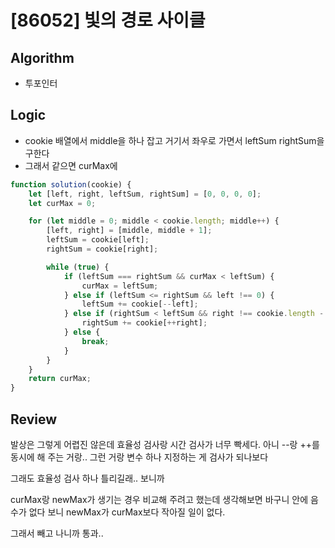 # [86052] 빛의 경로 사이클

## Algorithm

- 투포인터

## Logic

- cookie 배열에서 middle을 하나 잡고 거기서 좌우로 가면서 leftSum rightSum을 구한다
- 그래서 같으면 curMax에

```javascript
function solution(cookie) {
	let [left, right, leftSum, rightSum] = [0, 0, 0, 0];
	let curMax = 0;

	for (let middle = 0; middle < cookie.length; middle++) {
		[left, right] = [middle, middle + 1];
		leftSum = cookie[left];
		rightSum = cookie[right];

		while (true) {
			if (leftSum === rightSum && curMax < leftSum) {
				curMax = leftSum;
			} else if (leftSum <= rightSum && left !== 0) {
				leftSum += cookie[--left];
			} else if (rightSum < leftSum && right !== cookie.length - 1) {
				rightSum += cookie[++right];
			} else {
				break;
			}
		}
	}
	return curMax;
}
```

## Review
발상은 그렇게 어렵진 않은데 효율성 검사랑 시간 검사가 너무 빡세다.
아니 --랑 ++를 동시에 해 주는 거랑.. 그런 거랑 변수 하나 지정하는 게 검사가 되나보다

그래도 효율성 검사 하나 틀리길래.. 보니까

curMax랑 newMax가 생기는 경우 비교해 주려고 했는데 생각해보면 바구니 안에 음수가 없다 보니 newMax가 curMax보다 작아질 일이 없다.

그래서 빼고 나니까 통과..